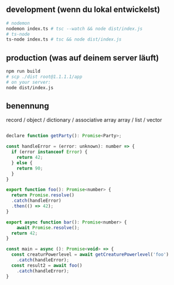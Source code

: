 ## development (wenn du lokal entwickelst)

```sh
# nodemon
nodemon index.ts # tsc --watch && node dist/index.js
# ts-node
ts-node index.ts # tsc && node dist/index.js
```

## production (was auf deinem server läuft)

```sh
npm run build
# scp ./dist root@1.1.1.1/app
# on your server:
node dist/index.js
```

## benennung

record / object / dictionary / associative array
array / list / vector



```js

declare function getParty(): Promise<Party>;

const handleError = (error: unknown): number => {
  if (error instanceof Error) {
    return 42;
  } else {
    return 90;
  }
}

export function foo(): Promise<number> {
  return Promise.resolve()
  .catch(handleError)
  .then(() => 42);
}

export async function bar(): Promise<number> {
    await Promise.resolve();
  return 42;
}

const main = async (): Promise<void> => {
  const creaturPowerlevel = await getCreaturePowerlevel('foo')
    .catch(handleError);
  const result2 = await foo()
    .catch(handleError);
}

```